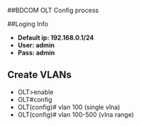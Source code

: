 ##BDCOM OLT Config process


##Loging Info
- **Default ip: 192.168.0.1/24**
- **User: admin**
- **Pass: admin**

## Create VLANs
- OLT>enable
- OLT#config
- OLT(config)# vlan 100 (single vlna)
- OLT(config)# vlan 100-500 (vlna range)

